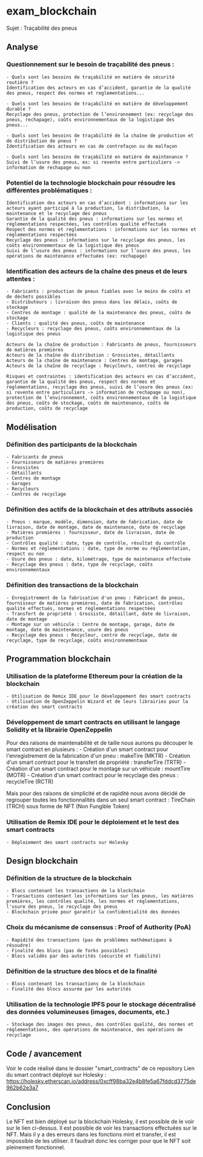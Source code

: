 # exam_blockchain

Sujet : Traçabilité des pneus

## Analyse

### Questionnement sur le besoin de traçabilité des pneus :
    - Quels sont les besoins de traçabilité en matière de sécurité routière ?
    Identification des acteurs en cas d’accident, garantie de la qualité des pneus, respect des normes et reglementations...

    - Quels sont les besoins de traçabilité en matière de développement durable ?
    Recyclage des pneus, protection de l’environnement (ex: recyclage des pneus, rechapage), coûts environnementaux de la logistique des pneus...

    - Quels sont les besoins de traçabilité de la chaîne de production et de distribution de pneus ?
    Identification des acteurs en cas de contrefaçon ou de malfaçon

    - Quels sont les besoins de traçabilité en matière de maintenance ?
    Suivi de l’usure des pneus, ex: si revente entre particuliers -> information de rechapage ou non

### Potentiel de la technologie blockchain pour résoudre les différentes problématiques :
    Identification des acteurs en cas d’accident : informations sur les acteurs ayant participé à la production, la distribution, la maintenance et le recyclage des pneus
    Garantie de la qualité des pneus : informations sur les normes et réglementations respectées, les contrôles qualité effectués
    Respect des normes et reglementations : informations sur les normes et réglementations respectées
    Recyclage des pneus : informations sur le recyclage des pneus, les coûts environnementaux de la logistique des pneus
    Suivi de l’usure des pneus : informations sur l’usure des pneus, les opérations de maintenance effectuées (ex: rechapage)

### Identification des acteurs de la chaîne des pneus et de leurs attentes :
    - Fabricants : production de pneus fiables avec le moins de coûts et de déchets possibles
    - Distributeurs : livraison des pneus dans les délais, coûts de stockage
    - Centres de montage : qualité de la maintenance des pneus, coûts de stockage
    - Clients : qualité des pneus, coûts de maintenance
    - Recycleurs : recyclage des pneus, coûts environnementaux de la logistique des pneus

    Acteurs de la chaîne de production : Fabricants de pneus, fournisseurs de matières premières
    Acteurs de la chaîne de distribution : Grossistes, détaillants
    Acteurs de la chaîne de maintenance : Centres de montage, garages
    Acteurs de la chaîne de recyclage : Recycleurs, centres de recyclage

    Risques et contraintes : identification des acteurs en cas d’accident, garantie de la qualité des pneus, respect des normes et reglementations, recyclage des pneus, suivi de l’usure des pneus (ex: si revente entre particuliers -> information de rechapage ou non), protection de l’environnement, coûts environnementaux de la logistique des pneus, coûts de stockage, coûts de maintenance, coûts de production, coûts de recyclage

## Modélisation

### Définition des participants de la blockchain
    - Fabricants de pneus
    - Fournisseurs de matières premières
    - Grossistes
    - Détaillants
    - Centres de montage
    - Garages
    - Recycleurs
    - Centres de recyclage

### Définition des actifs de la blockchain et des attributs associés
    - Pneus : marque, modèle, dimension, date de fabrication, date de livraison, date de montage, date de maintenance, date de recyclage
    - Matières premières : fournisseur, date de livraison, date de production
    - Contrôles qualité : date, type de contrôle, résultat du contrôle
    - Normes et réglementations : date, type de norme ou réglementation, respect ou non
    - Usure des pneus : date, kilométrage, type de maintenance effectuée
    - Recyclage des pneus : date, type de recyclage, coûts environnementaux

### Définition des transactions de la blockchain
    - Enregistrement de la fabrication d'un pneu : Fabricant de pneus, fournisseur de matières premières, date de fabrication, contrôles qualité effectués, normes et réglementations respectées
    - Transfert de propriété : Grossiste, détaillant, date de livraison, date de montage
    - Montage sur un véhicule : Centre de montage, garage, date de montage, date de maintenance, usure des pneus
    - Recyclage des pneus : Recycleur, centre de recyclage, date de recyclage, type de recyclage, coûts environnementaux

## Programmation blockchain

### Utilisation de la plateforme Ethereum pour la création de la blockchain
    - Utilisation de Remix IDE pour le développement des smart contracts
    - Utilisation de OpenZeppelin Wizard et de leurs librairies pour la création des smart contracts

### Développement de smart contracts en utilisant le langage Solidity et la librairie OpenZeppelin
Pour des raisons de maintenabilité et de taille nous aurions pu découper le smart contract en plusieurs :
    - Création d'un smart contract pour l'enregistrement de la fabrication d'un pneu : makeTire (MKTR)
    - Création d'un smart contract pour le transfert de propriété : transferTire (TRTR)
    - Création d'un smart contract pour le montage sur un véhicule : mountTire (MOTR)
    - Création d'un smart contract pour le recyclage des pneus : recycleTire (RCTR)

Mais pour des raisons de simplicité et de rapidité nous avons décidé de regrouper toutes les fonctionnalités dans un seul smart contract : TireChain (TRCH) sous forme de NFT (Non Fungible Token)

### Utilisation de Remix IDE pour le déploiement et le test des smart contracts
    - Déploiement des smart contracts sur Holesky

## Design blockchain

### Définition de la structure de la blockchain
    - Blocs contenant les transactions de la blockchain
    - Transactions contenant les informations sur les pneus, les matières premières, les contrôles qualité, les normes et réglementations, l'usure des pneus, le recyclage des pneus
    - Blockchain privée pour garantir la confidentialité des données

### Choix du mécanisme de consensus : Proof of Authority (PoA)
    - Rapidité des transactions (pas de problèmes mathématiques à résoudre)
    - Finalité des blocs (pas de forks possibles)
    - Blocs validés par des autorités (sécurité et fiabilité)

### Définition de la structure des blocs et de la finalité
    - Blocs contenant les transactions de la blockchain
    - Finalité des blocs assurée par les autorités

### Utilisation de la technologie IPFS pour le stockage décentralisé des données volumineuses (images, documents, etc.)
    - Stockage des images des pneus, des contrôles qualité, des normes et réglementations, des opérations de maintenance, des opérations de recyclage

## Code / avancement
Voir le code réalisé dans le dossier "smart_contracts" de ce repository
Lien du smart contract déployé sur Holesky : https://holesky.etherscan.io/address/0xcff98ba32e4b8fe5a67fddcd3775de962b62e3a7

## Conclusion
Le NFT est bien déployé sur la blockchain Holesky, il est possible de le voir sur le lien ci-dessus. Il est possible de voir les transactions effectuées sur le NFT. Mais il y a des erreurs dans les fonctions mint et transfer, il est impossible de les utiliser. Il faudrait donc les corriger pour que le NFT soit pleinement fonctionnel.